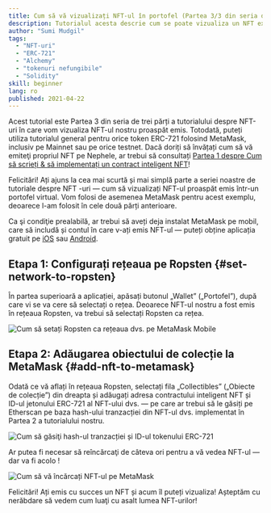 ```yaml
---
title: Cum să vă vizualizați NFT-ul în portofel (Partea 3/3 din seria de tutoriale NFT)
description: Tutorialul acesta descrie cum se poate vizualiza un NFT existent pe MetaMask!
author: "Sumi Mudgil"
tags:
  - "NFT-uri"
  - "ERC-721"
  - "Alchemy"
  - "tokenuri nefungibile"
  - "Solidity"
skill: beginner
lang: ro
published: 2021-04-22
---
```


Acest tutorial este Partea 3 din seria de trei părți a tutorialului despre NFT-uri în care vom vizualiza NFT-ul nostru proaspăt emis. Totodată, puteți utiliza tutorialul general pentru orice token ERC-721 folosind MetaMask, inclusiv pe Mainnet sau pe orice testnet. Dacă doriți să învățați cum să vă emiteţi propriul NFT pe Nephele, ar trebui să consultați [Partea 1 despre Cum să scrieți & să implementați un contract inteligent NFT](/developers/tutorials/how-to-write-and-deploy-an-nft)!

Felicitări! Ați ajuns la cea mai scurtă și mai simplă parte a seriei noastre de tutoriale despre NFT -uri — cum să vizualizați NFT-ul proaspăt emis într-un portofel virtual. Vom folosi de asemenea MetaMask pentru acest exemplu, deoarece l-am folosit în cele două părți anterioare.

Ca şi condiţie prealabilă, ar trebui să aveți deja instalat MetaMask pe mobil, care să includă și contul în care v-ați emis NFT-ul — puteți obține aplicația gratuit pe [iOS](https://apps.apple.com/us/app/metamask-blockchain-wallet/id1438144202) sau [Android](https://play.google.com/store/apps/details?id=io.metamask&hl=en_US&gl=US).

## Etapa 1: Configurați rețeaua pe Ropsten {#set-network-to-ropsten}

În partea superioară a aplicației, apăsați butonul „Wallet” („Portofel”), după care vi se va cere să selectați o rețea. Deoarece NFT-ul nostru a fost emis în rețeaua Ropsten, va trebui să selectați Ropsten ca rețea.

![Cum să setați Ropsten ca rețeaua dvs. pe MetaMask Mobile](./goerliMetamask.gif)

## Etapa 2: Adăugarea obiectului de colecție la MetaMask {#add-nft-to-metamask}

Odată ce vă aflați în rețeaua Ropsten, selectați fila „Collectibles” („Obiecte de colecție”) din dreapta și adăugați adresa contractului inteligent NFT și ID-ul jetonului ERC-721 al NFT-ului dvs. — pe care ar trebui să le găsiți pe Etherscan pe baza hash-ului tranzacției din NFT-ul dvs. implementat în Partea 2 a tutorialului nostru.

![Cum să găsiţi hash-ul tranzacției și ID-ul tokenului ERC-721](./findNFTEtherscan.png)

Ar putea fi necesar să reîncărcaţi de câteva ori pentru a vă vedea NFT-ul — dar va fi acolo <Emoji text="😄" size={1} />!

![Cum să vă încărcați NFT-ul pe MetaMask](./findNFTMetamask.gif)

Felicitări! Ați emis cu succes un NFT și acum îl puteți vizualiza! Așteptăm cu nerăbdare să vedem cum luaţi cu asalt lumea NFT-urilor!

